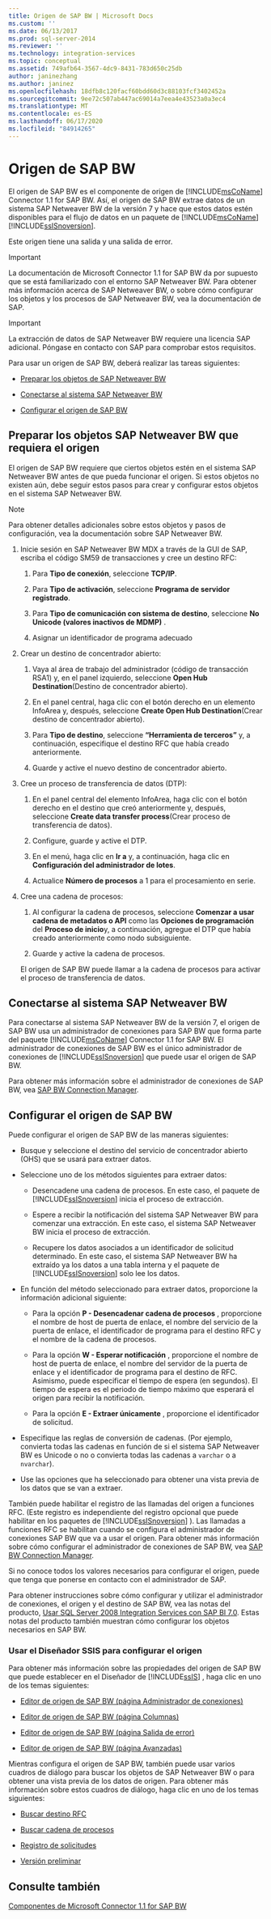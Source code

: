 ```yaml
---
title: Origen de SAP BW | Microsoft Docs
ms.custom: ''
ms.date: 06/13/2017
ms.prod: sql-server-2014
ms.reviewer: ''
ms.technology: integration-services
ms.topic: conceptual
ms.assetid: 749afb64-3567-4dc9-8431-783d650c25db
author: janinezhang
ms.author: janinez
ms.openlocfilehash: 18dfb8c120facf60bdd60d3c88103fcf3402452a
ms.sourcegitcommit: 9ee72c507ab447ac69014a7eea4e43523a0a3ec4
ms.translationtype: MT
ms.contentlocale: es-ES
ms.lasthandoff: 06/17/2020
ms.locfileid: "84914265"
---
```

# <a name="sap-bw-source"></a>Origen de SAP BW
  El origen de SAP BW es el componente de origen de [!INCLUDE[msCoName](../../includes/msconame-md.md)] Connector 1.1 for SAP BW. Así, el origen de SAP BW extrae datos de un sistema SAP Netweaver BW de la versión 7 y hace que estos datos estén disponibles para el flujo de datos en un paquete de [!INCLUDE[msCoName](../../includes/msconame-md.md)] [!INCLUDE[ssISnoversion](../../includes/ssisnoversion-md.md)].  
  
 Este origen tiene una salida y una salida de error.  
  
> [!IMPORTANT]  
>  La documentación de Microsoft Connector 1.1 for SAP BW da por supuesto que se está familiarizado con el entorno SAP Netweaver BW. Para obtener más información acerca de SAP Netweaver BW, o sobre cómo configurar los objetos y los procesos de SAP Netweaver BW, vea la documentación de SAP.  
  
> [!IMPORTANT]  
>  La extracción de datos de SAP Netweaver BW requiere una licencia SAP adicional. Póngase en contacto con SAP para comprobar estos requisitos.  
  
 Para usar un origen de SAP BW, deberá realizar las tareas siguientes:  
  
-   [Preparar los objetos de SAP Netweaver BW](#bkmk_Prepare_Objects)  
  
-   [Conectarse al sistema SAP Netweaver BW](#bkmk_Connect_Database)  
  
-   [Configurar el origen de SAP BW](#bkmk_Configure_Source)  
  
##  <a name="preparing-the-sap-netweaver-bw-objects-that-the-source-requires"></a><a name="bkmk_Prepare_Objects"></a> Preparar los objetos SAP Netweaver BW que requiera el origen  
 El origen de SAP BW requiere que ciertos objetos estén en el sistema SAP Netweaver BW antes de que pueda funcionar el origen. Si estos objetos no existen aún, debe seguir estos pasos para crear y configurar estos objetos en el sistema SAP Netweaver BW.  
  
> [!NOTE]  
>  Para obtener detalles adicionales sobre estos objetos y pasos de configuración, vea la documentación sobre SAP Netweaver BW.  
  
1.  Inicie sesión en SAP Netweaver BW MDX a través de la GUI de SAP, escriba el código SM59 de transacciones y cree un destino RFC:  
  
    1.  Para **Tipo de conexión**, seleccione **TCP/IP**.  
  
    2.  Para **Tipo de activación**, seleccione **Programa de servidor registrado**.  
  
    3.  Para **Tipo de comunicación con sistema de destino**, seleccione **No Unicode (valores inactivos de MDMP)** .  
  
    4.  Asignar un identificador de programa adecuado  
  
2.  Crear un destino de concentrador abierto:  
  
    1.  Vaya al área de trabajo del administrador (código de transacción RSA1) y, en el panel izquierdo, seleccione **Open Hub Destination**(Destino de concentrador abierto).  
  
    2.  En el panel central, haga clic con el botón derecho en un elemento InfoArea y, después, seleccione **Create Open Hub Destination**(Crear destino de concentrador abierto).  
  
    3.  Para **Tipo de destino**, seleccione **“Herramienta de terceros”** y, a continuación, especifique el destino RFC que había creado anteriormente.  
  
    4.  Guarde y active el nuevo destino de concentrador abierto.  
  
3.  Cree un proceso de transferencia de datos (DTP):  
  
    1.  En el panel central del elemento InfoArea, haga clic con el botón derecho en el destino que creó anteriormente y, después, seleccione **Create data transfer process**(Crear proceso de transferencia de datos).  
  
    2.  Configure, guarde y active el DTP.  
  
    3.  En el menú, haga clic en **Ir a** y, a continuación, haga clic en **Configuración del administrador de lotes**.  
  
    4.  Actualice **Número de procesos** a 1 para el procesamiento en serie.  
  
4.  Cree una cadena de procesos:  
  
    1.  Al configurar la cadena de procesos, seleccione **Comenzar a usar cadena de metadatos o API** como las **Opciones de programación** del **Proceso de inicio**y, a continuación, agregue el DTP que había creado anteriormente como nodo subsiguiente.  
  
    2.  Guarde y active la cadena de procesos.  
  
     El origen de SAP BW puede llamar a la cadena de procesos para activar el proceso de transferencia de datos.  
  
##  <a name="connecting-to-the-sap-netweaver-bw-system"></a><a name="bkmk_Connect_Database"></a> Conectarse al sistema SAP Netweaver BW  
 Para conectarse al sistema SAP Netweaver BW de la versión 7, el origen de SAP BW usa un administrador de conexiones para SAP BW que forma parte del paquete [!INCLUDE[msCoName](../../includes/msconame-md.md)] Connector 1.1 for SAP BW. El administrador de conexiones de SAP BW es el único administrador de conexiones de [!INCLUDE[ssISnoversion](../../includes/ssisnoversion-md.md)] que puede usar el origen de SAP BW.  
  
 Para obtener más información sobre el administrador de conexiones de SAP BW, vea [SAP BW Connection Manager](../connection-manager/sap-bw-connection-manager.md).  
  
##  <a name="configuring-the-sap-bw-source"></a><a name="bkmk_Configure_Source"></a> Configurar el origen de SAP BW  
 Puede configurar el origen de SAP BW de las maneras siguientes:  
  
-   Busque y seleccione el destino del servicio de concentrador abierto (OHS) que se usará para extraer datos.  
  
-   Seleccione uno de los métodos siguientes para extraer datos:  
  
    -   Desencadene una cadena de procesos. En este caso, el paquete de [!INCLUDE[ssISnoversion](../../includes/ssisnoversion-md.md)] inicia el proceso de extracción.  
  
    -   Espere a recibir la notificación del sistema SAP Netweaver BW para comenzar una extracción. En este caso, el sistema SAP Netweaver BW inicia el proceso de extracción.  
  
    -   Recupere los datos asociados a un identificador de solicitud determinado. En este caso, el sistema SAP Netweaver BW ha extraído ya los datos a una tabla interna y el paquete de [!INCLUDE[ssISnoversion](../../includes/ssisnoversion-md.md)] solo lee los datos.  
  
-   En función del método seleccionado para extraer datos, proporcione la información adicional siguiente:  
  
    -   Para la opción **P - Desencadenar cadena de procesos** , proporcione el nombre de host de puerta de enlace, el nombre del servicio de la puerta de enlace, el identificador de programa para el destino RFC y el nombre de la cadena de procesos.  
  
    -   Para la opción **W - Esperar notificación** , proporcione el nombre de host de puerta de enlace, el nombre del servidor de la puerta de enlace y el identificador de programa para el destino de RFC. Asimismo, puede especificar el tiempo de espera (en segundos). El tiempo de espera es el periodo de tiempo máximo que esperará el origen para recibir la notificación.  
  
    -   Para la opción **E - Extraer únicamente** , proporcione el identificador de solicitud.  
  
-   Especifique las reglas de conversión de cadenas. (Por ejemplo, convierta todas las cadenas en función de si el sistema SAP Netweaver BW es Unicode o no o convierta todas las cadenas a `varchar` o a `nvarchar`).  
  
-   Use las opciones que ha seleccionado para obtener una vista previa de los datos que se van a extraer.  
  
 También puede habilitar el registro de las llamadas del origen a funciones RFC. (Este registro es independiente del registro opcional que puede habilitar en los paquetes de [!INCLUDE[ssISnoversion](../../includes/ssisnoversion-md.md)] ). Las llamadas a funciones RFC se habilitan cuando se configura el administrador de conexiones SAP BW que va a usar el origen. Para obtener más información sobre cómo configurar el administrador de conexiones de SAP BW, vea [SAP BW Connection Manager](../connection-manager/sap-bw-connection-manager.md).  
  
 Si no conoce todos los valores necesarios para configurar el origen, puede que tenga que ponerse en contacto con el administrador de SAP.  
  
 Para obtener instrucciones sobre cómo configurar y utilizar el administrador de conexiones, el origen y el destino de SAP BW, vea las notas del producto, [Usar SQL Server 2008 Integration Services con SAP BI 7.0](https://go.microsoft.com/fwlink/?LinkID=137090). Estas notas del producto también muestran cómo configurar los objetos necesarios en SAP BW.  
  
### <a name="using-the-ssis-designer-to-configure-the-source"></a>Usar el Diseñador SSIS para configurar el origen  
 Para obtener más información sobre las propiedades del origen de SAP BW que puede establecer en el Diseñador de [!INCLUDE[ssIS](../../includes/ssis-md.md)] , haga clic en uno de los temas siguientes:  
  
-   [Editor de origen de SAP BW &#40;página Administrador de conexiones&#41;](sap-bw-source-editor-connection-manager-page.md)  
  
-   [Editor de origen de SAP BW &#40;página Columnas&#41;](sap-bw-source-editor-columns-page.md)  
  
-   [Editor de origen de SAP BW &#40;página Salida de error&#41;](sap-bw-source-editor-error-output-page.md)  
  
-   [Editor de origen de SAP BW &#40;página Avanzadas&#41;](sap-bw-source-editor-advanced-page.md)  
  
 Mientras configura el origen de SAP BW, también puede usar varios cuadros de diálogo para buscar los objetos de SAP Netweaver BW o para obtener una vista previa de los datos de origen. Para obtener más información sobre estos cuadros de diálogo, haga clic en uno de los temas siguientes:  
  
-   [Buscar destino RFC](look-up-rfc-destination.md)  
  
-   [Buscar cadena de procesos](look-up-process-chain.md)  
  
-   [Registro de solicitudes](request-log.md)  
  
-   [Versión preliminar](preview.md)  
  
## <a name="see-also"></a>Consulte también  
 [Componentes de Microsoft Connector 1.1 for SAP BW](../microsoft-connector-for-sap-bw-components.md)  
  
  

